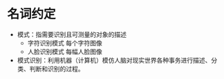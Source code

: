 # 名词约定
* 模式：指需要识别且可测量的对象的描述
	* 字符识别模式    每个字符图像
	* 人脸识别模式    每幅人脸图像
* 模式识别：利用机器（计算机）模仿人脑对现实世界各种事务进行描述、分类、判断和识别的过程。